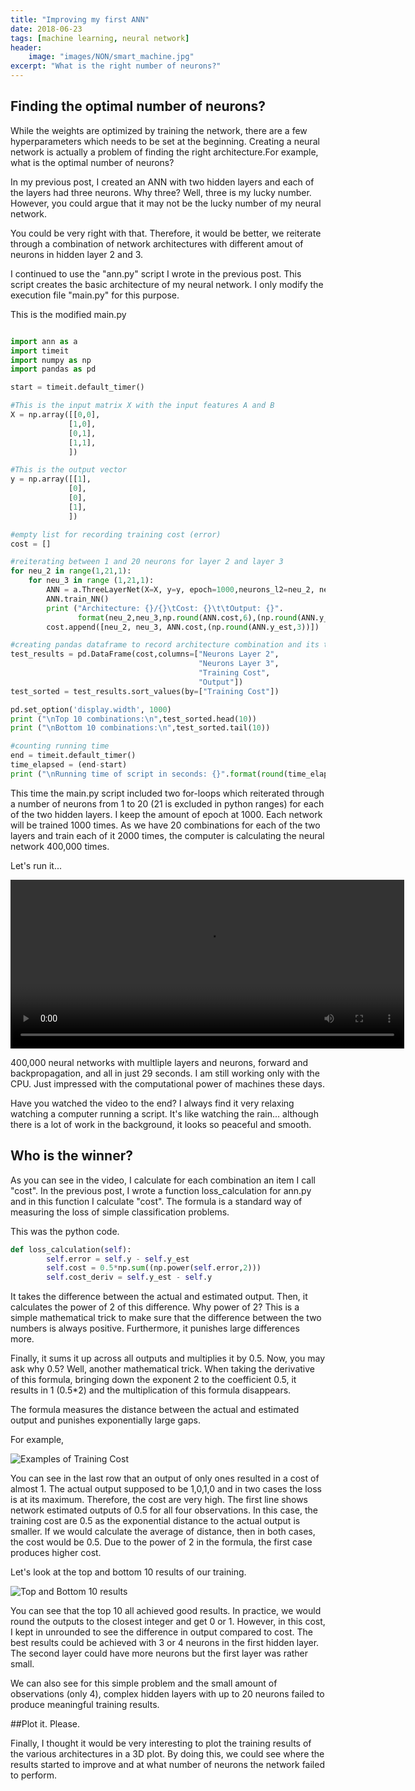 ```yaml
---
title: "Improving my first ANN"
date: 2018-06-23
tags: [machine learning, neural network]
header:
    image: "images/NON/smart_machine.jpg"
excerpt: "What is the right number of neurons?"
---
```



## Finding the optimal number of neurons?

While the weights are optimized by training the network, there are a few
hyperparameters which needs to be set at the beginning. Creating a neural network
is actually a problem of finding the right architecture.For example, what
is the optimal number of neurons?

In my previous post, I created an ANN with two hidden layers and each of the layers
had three neurons. Why three? Well, three is my lucky number. However, you could argue
that it may not be the lucky number of my neural network.

You could be very right with that. Therefore, it would be better, we reiterate
through a combination of network architectures with different amout of neurons
in hidden layer 2 and 3.

I continued to use the "ann.py" script I wrote in the previous post. This script
creates the basic architecture of my neural network. I only modify the execution
file "main.py" for this purpose.

This is the modified main.py

```python

import ann as a
import timeit
import numpy as np
import pandas as pd

start = timeit.default_timer()

#This is the input matrix X with the input features A and B
X = np.array([[0,0],
             [1,0],
             [0,1],
             [1,1],
             ])

#This is the output vector
y = np.array([[1],
             [0],
             [0],
             [1],
             ])

#empty list for recording training cost (error)
cost = []

#reiterating between 1 and 20 neurons for layer 2 and layer 3
for neu_2 in range(1,21,1):
    for neu_3 in range (1,21,1):
        ANN = a.ThreeLayerNet(X=X, y=y, epoch=1000,neurons_l2=neu_2, neurons_l3=neu_3 )
        ANN.train_NN()
        print ("Architecture: {}/{}\tCost: {}\t\tOutput: {}".
               format(neu_2,neu_3,np.round(ANN.cost,6),(np.round(ANN.y_est,3)).flatten()))
        cost.append([neu_2, neu_3, ANN.cost,(np.round(ANN.y_est,3))])

#creating pandas dataframe to record architecture combination and its training cost
test_results = pd.DataFrame(cost,columns=["Neurons Layer 2",
                                          "Neurons Layer 3",
                                          "Training Cost",
                                          "Output"])
test_sorted = test_results.sort_values(by=["Training Cost"])

pd.set_option('display.width', 1000)
print ("\nTop 10 combinations:\n",test_sorted.head(10))
print ("\nBottom 10 combinations:\n",test_sorted.tail(10))

#counting running time
end = timeit.default_timer()
time_elapsed = (end-start)
print ("\nRunning time of script in seconds: {}".format(round(time_elapsed,5)))

```

This time the main.py script included two for-loops which reiterated through
a number of neurons from 1 to 20 (21 is excluded in python ranges) for each
of the two hidden layers. I keep the amount of epoch at 1000. Each
network will be trained 1000 times. As we have 20 combinations for each of the
two layers and train each of it 2000 times, the computer is calculating the
neural network 400,000 times.

Let's run it...

<video width="630" height="270" controls="controls">
  <source src="/images/NON/main_py_non.mp4" type="video/mp4">
</video>


400,000 neural networks with multliple layers and neurons, forward and backpropagation,
and all in just 29 seconds. I am still working only with the CPU. Just impressed
with the computational power of machines these days.

Have you watched the video to the end? I always find it very relaxing watching a
computer running a script. It's like watching the rain... although there is a lot
of work in the background, it looks so peaceful and smooth.

## Who is the winner?

As you can see in the video, I calculate for each combination an item I
call "cost". In the previous post, I wrote a function loss_calculation for
ann.py and in this function I calculate "cost". The formula is a standard
way of measuring the loss of simple classification problems.

This was the python code.

```python
def loss_calculation(self):
        self.error = self.y - self.y_est
        self.cost = 0.5*np.sum((np.power(self.error,2)))
        self.cost_deriv = self.y_est - self.y
```

It takes the difference between the actual and estimated output. Then, it
calculates the power of 2 of this difference. Why power of 2? This is a simple
mathematical trick to make sure that the difference between the two numbers is
always positive. Furthermore, it punishes large differences more.

Finally, it sums it up across all outputs and multiplies it by
0.5. Now, you may ask why 0.5? Well, another mathematical trick. When taking
the derivative of this formula, bringing down the exponent 2 to the coefficient 0.5,
it results in 1 (0.5*2) and the multiplication of this formula disappears.

The formula measures the distance between the actual and estimated output and
punishes exponentially large gaps.

For example,

<img src="{{ site.url }}{{ site.baseurl }}/images/NON/cost_examples.PNG"
alt="Examples of Training Cost">

You can see in the last row that an output of only ones resulted in a cost of
almost 1. The actual output supposed to be 1,0,1,0 and in two cases the loss
is at its maximum. Therefore, the cost are very high. The first line shows
network estimated outputs of 0.5 for all four observations. In this case, the
training cost are 0.5 as the exponential distance to the actual output is smaller.
If we would calculate the average of distance, then in both cases, the cost would
be 0.5. Due to the power of 2 in the formula, the first case produces higher cost.

Let's look at the top and bottom 10 results of our training.

<img src="{{ site.url }}{{ site.baseurl }}/images/NON/top10_bottom10.PNG"
alt="Top and Bottom 10 results">


You can see that the top 10 all achieved good results. In practice, we would
round the outputs to the closest integer and get 0 or 1. However, in this cost, I
kept in unrounded to see the difference in output compared to cost. The best
results could be achieved with 3 or 4 neurons in the first hidden layer. The
second layer could have more neurons but the first layer was rather small.

We can also see for this simple problem and the small amount of observations
(only 4), complex hidden layers with up to 20 neurons failed to produce meaningful
training results.

##Plot it. Please.

Finally, I thought it would be very interesting to plot the training results of
the various architectures in a 3D plot. By doing this, we could see where the results
started to improve and at what number of neurons the network failed to perform.















